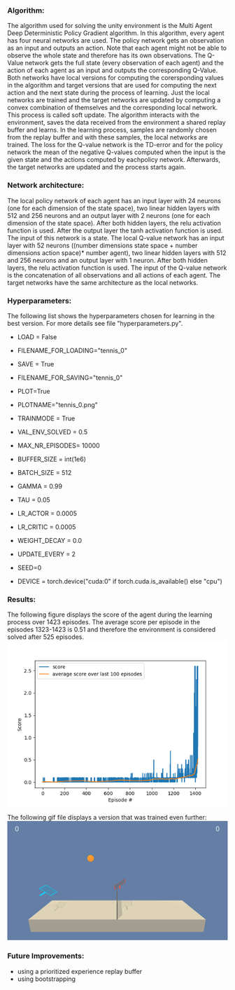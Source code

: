### Algorithm:
The algorithm used for solving the unity environment is the Multi Agent Deep Deterministic Policy Gradient algorithm. In this algorithm, every agent has four neural networks are used. 
The policy network gets an observation as an input and outputs an action. Note that each agent might not be able to observe the whole state and therefore has its own observations.
The Q-Value network gets the full state (every observation of each agent) and the action of each agent as an input and outputs the corresponding Q-Value. Both networks have local versions for computing the corersponding values
 in the algorithm and target versions that are used for computing the next action and the next state during the process of learning. 
Just the local networks are trained and the target networks are updated by computing a convex combination of themselves and the corresponding local network. 
This process is called soft update. The algorithm interacts with the environment, saves the data received from the environment a shared replay buffer and learns. In the learning process, samples are randomly chosen from the replay buffer
 and with these samples, the local networks are trained. The loss for the Q-value network is the TD-error and for the policy network the mean of the negative Q-values 
computed when the input is the given state and the actions computed by eachpolicy network. Afterwards, the target  networks are updated and the process starts again.

### Network architecture:
The local policy network of each agent has an input layer with 24 neurons (one for each dimension of the state space), 
two linear hidden layers with 512 and 256 neurons and an output layer with 2 neurons (one for each dimension of the state space). 
After both hidden layers, the relu activation function is used. After the output layer the tanh activation function is used. 
The input of this network is a state.
The local Q-value network has an input layer with 52 neurons ((number dimensions state space + number dimensions action space)* number agent), 
two linear hidden layers with 512 and 256 neurons and an output layer with 1 neuron. After both hidden layers, 
the relu activation function is used. The input of the Q-value network is the concatenation of all observations and all actions of each agent. 
The target networks have the same architecture as the local networks.


### Hyperparameters:
The following list shows the hyperparameters chosen for learning in the best version. For more details see file "hyperparameters.py".
- LOAD = False            
- FILENAME_FOR_LOADING="tennis_0"
- SAVE = True            
- FILENAME_FOR_SAVING="tennis_0"
- PLOT=True
- PLOTNAME="tennis_0.png"
- TRAINMODE = True
- VAL_ENV_SOLVED = 0.5

- MAX_NR_EPISODES= 10000          
- BUFFER_SIZE = int(1e6)          
- BATCH_SIZE = 512                
- GAMMA = 0.99                    
- TAU = 0.05                      
- LR_ACTOR = 0.0005                 
- LR_CRITIC = 0.0005                
- WEIGHT_DECAY = 0.0              
- UPDATE_EVERY = 2                
- SEED=0
- DEVICE = torch.device("cuda:0" if torch.cuda.is_available() else "cpu")


### Results:
The following figure displays the score of the agent during the learning process over 1423 episodes.
 The average score per episode in the episodes 1323-1423 is 0.51 and therefore the environment is considered solved after 525 episodes. 
![alt text](./tennis_0.png)

The following gif file displays a version that was trained even further:
![](Scores/tennis.gif)

 


### Future Improvements:
- using a prioritized experience replay buffer
- using bootstrapping
    
    

